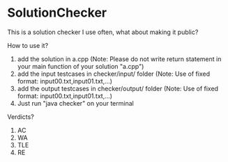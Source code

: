 # SolutionChecker
This is a solution checker I use often, what about making it public?

How to use it?
1. add the solution in a.cpp (Note: Please do not write return statement in your main function of your solution "a.cpp")
2. add the input testcases in checker/input/ folder (Note: Use of fixed format: input00.txt,input01.txt,...)
3. add the output testcases in checker/output/ folder (Note: Use of fixed format: input00.txt,input01.txt,...)
4. Just run "java checker" on your terminal

Verdicts?
1. AC 
2. WA
3. TLE
4. RE
